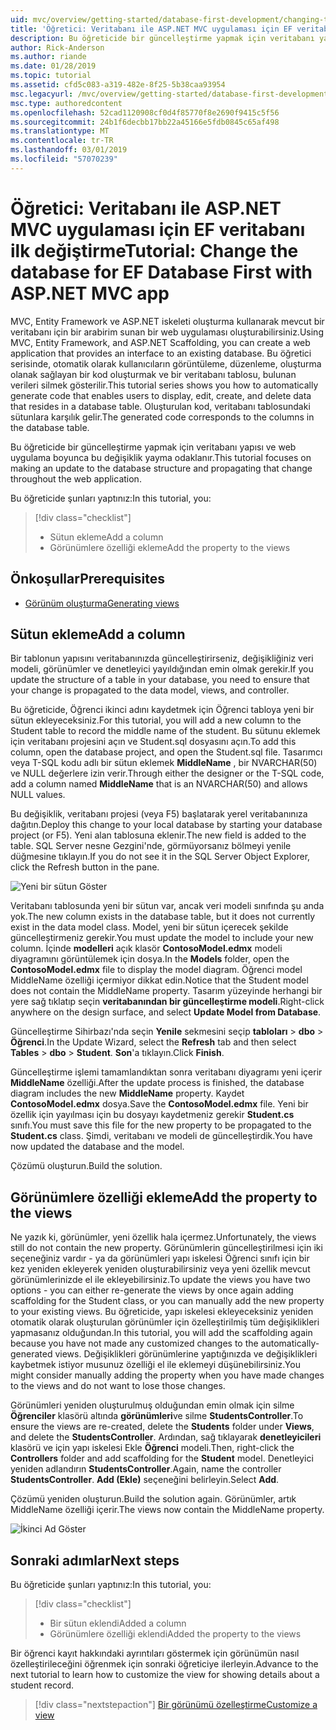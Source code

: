```yaml
---
uid: mvc/overview/getting-started/database-first-development/changing-the-database
title: 'Öğretici: Veritabanı ile ASP.NET MVC uygulaması için EF veritabanı ilk değiştirme'
description: Bu öğreticide bir güncelleştirme yapmak için veritabanı yapısı ve web uygulama boyunca bu değişiklik yayma odaklanır.
author: Rick-Anderson
ms.author: riande
ms.date: 01/28/2019
ms.topic: tutorial
ms.assetid: cfd5c083-a319-482e-8f25-5b38caa93954
msc.legacyurl: /mvc/overview/getting-started/database-first-development/changing-the-database
msc.type: authoredcontent
ms.openlocfilehash: 52cad1120908cf0d4f85770f8e2690f9415c5f56
ms.sourcegitcommit: 24b1f6decbb17bb22a45166e5fdb0845c65af498
ms.translationtype: MT
ms.contentlocale: tr-TR
ms.lasthandoff: 03/01/2019
ms.locfileid: "57070239"
---
```

# <a name="tutorial-change-the-database-for-ef-database-first-with-aspnet-mvc-app"></a><span data-ttu-id="ade0d-103">Öğretici: Veritabanı ile ASP.NET MVC uygulaması için EF veritabanı ilk değiştirme</span><span class="sxs-lookup"><span data-stu-id="ade0d-103">Tutorial: Change the database for EF Database First with ASP.NET MVC app</span></span>

<span data-ttu-id="ade0d-104">MVC, Entity Framework ve ASP.NET iskeleti oluşturma kullanarak mevcut bir veritabanı için bir arabirim sunan bir web uygulaması oluşturabilirsiniz.</span><span class="sxs-lookup"><span data-stu-id="ade0d-104">Using MVC, Entity Framework, and ASP.NET Scaffolding, you can create a web application that provides an interface to an existing database.</span></span> <span data-ttu-id="ade0d-105">Bu öğretici serisinde, otomatik olarak kullanıcıların görüntüleme, düzenleme, oluşturma olanak sağlayan bir kod oluşturmak ve bir veritabanı tablosu, bulunan verileri silmek gösterilir.</span><span class="sxs-lookup"><span data-stu-id="ade0d-105">This tutorial series shows you how to automatically generate code that enables users to display, edit, create, and delete data that resides in a database table.</span></span> <span data-ttu-id="ade0d-106">Oluşturulan kod, veritabanı tablosundaki sütunlara karşılık gelir.</span><span class="sxs-lookup"><span data-stu-id="ade0d-106">The generated code corresponds to the columns in the database table.</span></span>

<span data-ttu-id="ade0d-107">Bu öğreticide bir güncelleştirme yapmak için veritabanı yapısı ve web uygulama boyunca bu değişiklik yayma odaklanır.</span><span class="sxs-lookup"><span data-stu-id="ade0d-107">This tutorial focuses on making an update to the database structure and propagating that change throughout the web application.</span></span>

<span data-ttu-id="ade0d-108">Bu öğreticide şunları yaptınız:</span><span class="sxs-lookup"><span data-stu-id="ade0d-108">In this tutorial, you:</span></span>

> [!div class="checklist"]
> * <span data-ttu-id="ade0d-109">Sütun ekleme</span><span class="sxs-lookup"><span data-stu-id="ade0d-109">Add a column</span></span>
> * <span data-ttu-id="ade0d-110">Görünümlere özelliği ekleme</span><span class="sxs-lookup"><span data-stu-id="ade0d-110">Add the property to the views</span></span>

## <a name="prerequisites"></a><span data-ttu-id="ade0d-111">Önkoşullar</span><span class="sxs-lookup"><span data-stu-id="ade0d-111">Prerequisites</span></span>

* [<span data-ttu-id="ade0d-112">Görünüm oluşturma</span><span class="sxs-lookup"><span data-stu-id="ade0d-112">Generating views</span></span>](generating-views.md)

## <a name="add-a-column"></a><span data-ttu-id="ade0d-113">Sütun ekleme</span><span class="sxs-lookup"><span data-stu-id="ade0d-113">Add a column</span></span>

<span data-ttu-id="ade0d-114">Bir tablonun yapısını veritabanınızda güncelleştirirseniz, değişikliğiniz veri modeli, görünümler ve denetleyici yayıldığından emin olmak gerekir.</span><span class="sxs-lookup"><span data-stu-id="ade0d-114">If you update the structure of a table in your database, you need to ensure that your change is propagated to the data model, views, and controller.</span></span>

<span data-ttu-id="ade0d-115">Bu öğreticide, Öğrenci ikinci adını kaydetmek için Öğrenci tabloya yeni bir sütun ekleyeceksiniz.</span><span class="sxs-lookup"><span data-stu-id="ade0d-115">For this tutorial, you will add a new column to the Student table to record the middle name of the student.</span></span> <span data-ttu-id="ade0d-116">Bu sütunu eklemek için veritabanı projesini açın ve Student.sql dosyasını açın.</span><span class="sxs-lookup"><span data-stu-id="ade0d-116">To add this column, open the database project, and open the Student.sql file.</span></span> <span data-ttu-id="ade0d-117">Tasarımcı veya T-SQL kodu adlı bir sütun eklemek **MiddleName** , bir NVARCHAR(50) ve NULL değerlere izin verir.</span><span class="sxs-lookup"><span data-stu-id="ade0d-117">Through either the designer or the T-SQL code, add a column named **MiddleName** that is an NVARCHAR(50) and allows NULL values.</span></span>

<span data-ttu-id="ade0d-118">Bu değişiklik, veritabanı projesi (veya F5) başlatarak yerel veritabanınıza dağıtın.</span><span class="sxs-lookup"><span data-stu-id="ade0d-118">Deploy this change to your local database by starting your database project (or F5).</span></span> <span data-ttu-id="ade0d-119">Yeni alan tablosuna eklenir.</span><span class="sxs-lookup"><span data-stu-id="ade0d-119">The new field is added to the table.</span></span> <span data-ttu-id="ade0d-120">SQL Server nesne Gezgini'nde, görmüyorsanız bölmeyi yenile düğmesine tıklayın.</span><span class="sxs-lookup"><span data-stu-id="ade0d-120">If you do not see it in the SQL Server Object Explorer, click the Refresh button in the pane.</span></span>

![Yeni bir sütun Göster](changing-the-database/_static/image2.png)

<span data-ttu-id="ade0d-122">Veritabanı tablosunda yeni bir sütun var, ancak veri modeli sınıfında şu anda yok.</span><span class="sxs-lookup"><span data-stu-id="ade0d-122">The new column exists in the database table, but it does not currently exist in the data model class.</span></span> <span data-ttu-id="ade0d-123">Model, yeni bir sütun içerecek şekilde güncelleştirmeniz gerekir.</span><span class="sxs-lookup"><span data-stu-id="ade0d-123">You must update the model to include your new column.</span></span> <span data-ttu-id="ade0d-124">İçinde **modelleri** açık klasör **ContosoModel.edmx** modeli diyagramını görüntülemek için dosya.</span><span class="sxs-lookup"><span data-stu-id="ade0d-124">In the **Models** folder, open the **ContosoModel.edmx** file to display the model diagram.</span></span> <span data-ttu-id="ade0d-125">Öğrenci model MiddleName özelliği içermiyor dikkat edin.</span><span class="sxs-lookup"><span data-stu-id="ade0d-125">Notice that the Student model does not contain the MiddleName property.</span></span> <span data-ttu-id="ade0d-126">Tasarım yüzeyinde herhangi bir yere sağ tıklatıp seçin **veritabanından bir güncelleştirme modeli**.</span><span class="sxs-lookup"><span data-stu-id="ade0d-126">Right-click anywhere on the design surface, and select **Update Model from Database**.</span></span>

<span data-ttu-id="ade0d-127">Güncelleştirme Sihirbazı'nda seçin **Yenile** sekmesini seçip **tabloları** > **dbo** > **Öğrenci**.</span><span class="sxs-lookup"><span data-stu-id="ade0d-127">In the Update Wizard, select the **Refresh** tab and then select **Tables** > **dbo** > **Student**.</span></span> <span data-ttu-id="ade0d-128">**Son**'a tıklayın.</span><span class="sxs-lookup"><span data-stu-id="ade0d-128">Click **Finish**.</span></span>

<span data-ttu-id="ade0d-129">Güncelleştirme işlemi tamamlandıktan sonra veritabanı diyagramı yeni içerir **MiddleName** özelliği.</span><span class="sxs-lookup"><span data-stu-id="ade0d-129">After the update process is finished, the database diagram includes the new **MiddleName** property.</span></span> <span data-ttu-id="ade0d-130">Kaydet **ContosoModel.edmx** dosya.</span><span class="sxs-lookup"><span data-stu-id="ade0d-130">Save the **ContosoModel.edmx** file.</span></span> <span data-ttu-id="ade0d-131">Yeni bir özellik için yayılması için bu dosyayı kaydetmeniz gerekir **Student.cs** sınıfı.</span><span class="sxs-lookup"><span data-stu-id="ade0d-131">You must save this file for the new property to be propagated to the **Student.cs** class.</span></span> <span data-ttu-id="ade0d-132">Şimdi, veritabanı ve modeli de güncelleştirdik.</span><span class="sxs-lookup"><span data-stu-id="ade0d-132">You have now updated the database and the model.</span></span>

<span data-ttu-id="ade0d-133">Çözümü oluşturun.</span><span class="sxs-lookup"><span data-stu-id="ade0d-133">Build the solution.</span></span>

## <a name="add-the-property-to-the-views"></a><span data-ttu-id="ade0d-134">Görünümlere özelliği ekleme</span><span class="sxs-lookup"><span data-stu-id="ade0d-134">Add the property to the views</span></span>

<span data-ttu-id="ade0d-135">Ne yazık ki, görünümler, yeni özellik hala içermez.</span><span class="sxs-lookup"><span data-stu-id="ade0d-135">Unfortunately, the views still do not contain the new property.</span></span> <span data-ttu-id="ade0d-136">Görünümlerin güncelleştirilmesi için iki seçeneğiniz vardır - ya da görünümleri yapı iskelesi Öğrenci sınıfı için bir kez yeniden ekleyerek yeniden oluşturabilirsiniz veya yeni özellik mevcut görünümlerinizde el ile ekleyebilirsiniz.</span><span class="sxs-lookup"><span data-stu-id="ade0d-136">To update the views you have two options - you can either re-generate the views by once again adding scaffolding for the Student class, or you can manually add the new property to your existing views.</span></span> <span data-ttu-id="ade0d-137">Bu öğreticide, yapı iskelesi ekleyeceksiniz yeniden otomatik olarak oluşturulan görünümler için özelleştirilmiş tüm değişiklikleri yapmasanız olduğundan.</span><span class="sxs-lookup"><span data-stu-id="ade0d-137">In this tutorial, you will add the scaffolding again because you have not made any customized changes to the automatically-generated views.</span></span> <span data-ttu-id="ade0d-138">Değişiklikleri görünümlerine yaptığınızda ve değişiklikleri kaybetmek istiyor musunuz özelliği el ile eklemeyi düşünebilirsiniz.</span><span class="sxs-lookup"><span data-stu-id="ade0d-138">You might consider manually adding the property when you have made changes to the views and do not want to lose those changes.</span></span>

<span data-ttu-id="ade0d-139">Görünümleri yeniden oluşturulmuş olduğundan emin olmak için silme **Öğrenciler** klasörü altında **görünümleri**ve silme **StudentsController**.</span><span class="sxs-lookup"><span data-stu-id="ade0d-139">To ensure the views are re-created, delete the **Students** folder under **Views**, and delete the **StudentsController**.</span></span> <span data-ttu-id="ade0d-140">Ardından, sağ tıklayarak **denetleyicileri** klasörü ve için yapı iskelesi Ekle **Öğrenci** modeli.</span><span class="sxs-lookup"><span data-stu-id="ade0d-140">Then, right-click the **Controllers** folder and add scaffolding for the **Student** model.</span></span> <span data-ttu-id="ade0d-141">Denetleyici yeniden adlandırın **StudentsController**.</span><span class="sxs-lookup"><span data-stu-id="ade0d-141">Again, name the controller **StudentsController**.</span></span> <span data-ttu-id="ade0d-142">**Add (Ekle)** seçeneğini belirleyin.</span><span class="sxs-lookup"><span data-stu-id="ade0d-142">Select **Add**.</span></span>

<span data-ttu-id="ade0d-143">Çözümü yeniden oluşturun.</span><span class="sxs-lookup"><span data-stu-id="ade0d-143">Build the solution again.</span></span> <span data-ttu-id="ade0d-144">Görünümler, artık MiddleName özelliği içerir.</span><span class="sxs-lookup"><span data-stu-id="ade0d-144">The views now contain the MiddleName property.</span></span>

![İkinci Ad Göster](changing-the-database/_static/image5.png)

## <a name="next-steps"></a><span data-ttu-id="ade0d-146">Sonraki adımlar</span><span class="sxs-lookup"><span data-stu-id="ade0d-146">Next steps</span></span>

<span data-ttu-id="ade0d-147">Bu öğreticide şunları yaptınız:</span><span class="sxs-lookup"><span data-stu-id="ade0d-147">In this tutorial, you:</span></span>

> [!div class="checklist"]
> * <span data-ttu-id="ade0d-148">Bir sütun eklendi</span><span class="sxs-lookup"><span data-stu-id="ade0d-148">Added a column</span></span>
> * <span data-ttu-id="ade0d-149">Görünümlere özelliği eklendi</span><span class="sxs-lookup"><span data-stu-id="ade0d-149">Added the property to the views</span></span>

<span data-ttu-id="ade0d-150">Bir öğrenci kayıt hakkındaki ayrıntıları göstermek için görünümün nasıl özelleştirileceğini öğrenmek için sonraki öğreticiye ilerleyin.</span><span class="sxs-lookup"><span data-stu-id="ade0d-150">Advance to the next tutorial to learn how to customize the view for showing details about a student record.</span></span>
> [!div class="nextstepaction"]
> [<span data-ttu-id="ade0d-151">Bir görünümü özelleştirme</span><span class="sxs-lookup"><span data-stu-id="ade0d-151">Customize a view</span></span>](customizing-a-view.md)